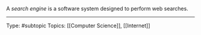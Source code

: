 A _search engine_ is a software system designed to perform web searches.
___
Type: #subtopic 
Topics: [[Computer Science]], [[Internet]]

